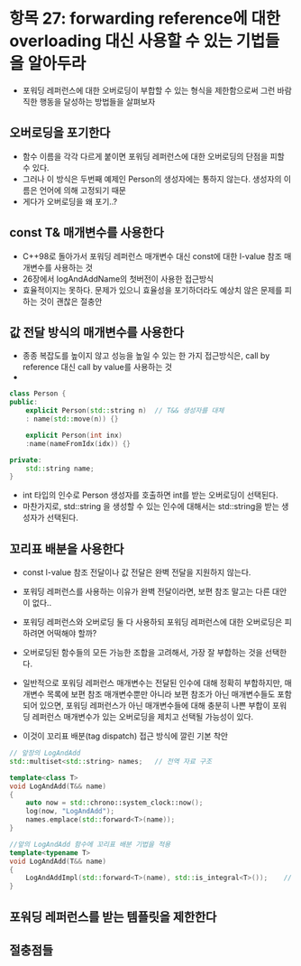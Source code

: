# 항목 27: forwarding reference에 대한 overloading 대신 사용할 수 있는 기법들을 알아두라

* 포워딩 레퍼런스에 대한 오버로딩이 부합할 수 있는 형식을 제한함으로써 그런 바람직한 행동을 달성하는 방법들을 살펴보자

## 오버로딩을 포기한다

* 함수 이름을 각각 다르게 붙이면 포워딩 레퍼런스에 대한 오버로딩의 단점을 피할 수 있다.
* 그러나 이 방식은 두번째 예제인 Person의 생성자에는 통하지 않는다. 생성자의 이름은 언어에 의해 고정되기 때문
* 게다가 오버로딩을 왜 포기..?

## const T& 매개변수를 사용한다

* C++98로 돌아가서 포워딩 레퍼런스 매개변수 대신 const에 대한 l-value 참조 매개변수를 사용하는 것
* 26장에서 logAndAddName의 첫버전이 사용한 접근방식
* 효율적이지는 못하다. 문제가 있으니 효율성을 포기하더라도 예상치 않은 문제를 피하는 것이 괜찮은 절충안


## 값 전달 방식의 매개변수를 사용한다

* 종종 복잡도를 높이지 않고 성능을 높일 수 있는 한 가지 접근방식은, call by reference 대신 call by value를 사용하는 것
* 

```cpp
class Person {
public:
    explicit Person(std::string n)  // T&& 생성자를 대체
    : name(std::move(n)) {}

    explicit Person(int inx)
    :name(nameFromIdx(idx)) {}

private:
    std::string name;
}
```

* int 타입의 인수로 Person 생성자를 호출하면 int를 받는 오버로딩이 선택된다.
* 마찬가지로, std::string 을 생성할 수 있는 인수에 대해서는 std::string을 받는 생성자가 선택된다.


## 꼬리표 배분을 사용한다

* const l-value 참조 전달이나 값 전달은 완벽 전달을 지원하지 않는다.
* 포워딩 레퍼런스를 사용하는 이유가 완벽 전달이라면, 보편 참조 말고는 다른 대안이 없다..
* 포워딩 레퍼런스와 오버로딩 둘 다 사용하되 포워딩 레퍼런스에 대한 오버로딩은 피하려면 어떡해야 할까?

* 오버로딩된 함수들의 모든 가능한 조합을 고려해서, 가장 잘 부합하는 것을 선택한다.
* 일반적으로 포워딩 레퍼런스 매개변수는 전달된 인수에 대해 정확히 부합하지만, 매개변수 목록에 보편 참조 매개변수뿐만 아니라 보편 참조가 아닌 매개변수들도 포함되어 있으면, 포워딩 레퍼런스가 아닌 매개변수들에 대해 충분히 나쁜 부합이 포워딩 레퍼런스 매개변수가 있는 오버로딩을 제치고 선택될 가능성이 있다.
* 이것이 꼬리표 배분(tag dispatch) 접근 방식에 깔린 기본 착안

```cpp
// 앞장의 LogAndAdd
std::multiset<std::string> names;   // 전역 자료 구조

template<class T>
void LogAndAdd(T&& name)
{
    auto now = std::chrono::system_clock::now();
    log(now, "LogAndAdd");
    names.emplace(std::forward<T>(name));
}
```

```cpp
//앞의 LogAndAdd 함수에 꼬리표 배분 기법을 적용
template<typename T>
void LogAndAdd(T&& name)
{
    LogAndAddImpl(std::forward<T>(name), std::is_integral<T>());    // 아주 정확하지는 않음
}
```


## 포워딩 레퍼런스를 받는 템플릿을 제한한다

## 절충점들
